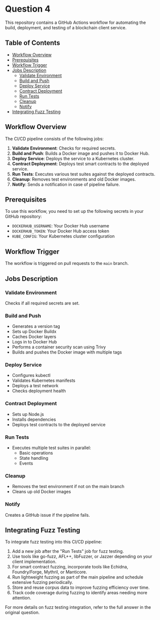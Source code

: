 # Question 4 

This repository contains a GitHub Actions workflow for automating the build, deployment, and testing of a blockchain client service.

## Table of Contents
- [Workflow Overview](#workflow-overview)
- [Prerequisites](#prerequisites)
- [Workflow Trigger](#workflow-trigger)
- [Jobs Description](#jobs-description)
  - [Validate Environment](#validate-environment)
  - [Build and Push](#build-and-push)
  - [Deploy Service](#deploy-service)
  - [Contract Deployment](#contract-deployment)
  - [Run Tests](#run-tests)
  - [Cleanup](#cleanup)
  - [Notify](#notify)
- [Integrating Fuzz Testing](#integrating-fuzz-testing)

## Workflow Overview

The CI/CD pipeline consists of the following jobs:

1. **Validate Environment**: Checks for required secrets.
2. **Build and Push**: Builds a Docker image and pushes it to Docker Hub.
3. **Deploy Service**: Deploys the service to a Kubernetes cluster.
4. **Contract Deployment**: Deploys test smart contracts to the deployed service.
5. **Run Tests**: Executes various test suites against the deployed contracts.
6. **Cleanup**: Removes test environments and old Docker images.
7. **Notify**: Sends a notification in case of pipeline failure.

## Prerequisites

To use this workflow, you need to set up the following secrets in your GitHub repository:

- `DOCKERHUB_USERNAME`: Your Docker Hub username
- `DOCKERHUB_TOKEN`: Your Docker Hub access token
- `KUBE_CONFIG`: Your Kubernetes cluster configuration

## Workflow Trigger

The workflow is triggered on pull requests to the `main` branch.

## Jobs Description

### Validate Environment

Checks if all required secrets are set.

### Build and Push

- Generates a version tag
- Sets up Docker Buildx
- Caches Docker layers
- Logs in to Docker Hub
- Performs a container security scan using Trivy
- Builds and pushes the Docker image with multiple tags

### Deploy Service

- Configures kubectl
- Validates Kubernetes manifests
- Deploys a test network
- Checks deployment health

### Contract Deployment

- Sets up Node.js
- Installs dependencies
- Deploys test contracts to the deployed service

### Run Tests

- Executes multiple test suites in parallel:
  - Basic operations
  - State handling
  - Events

### Cleanup

- Removes the test environment if not on the main branch
- Cleans up old Docker images

### Notify

Creates a GitHub issue if the pipeline fails.

## Integrating Fuzz Testing

To integrate fuzz testing into this CI/CD pipeline:

1. Add a new job after the "Run Tests" job for fuzz testing.
2. Use tools like go-fuzz, AFL++, libFuzzer, or Jazzer depending on your client implementation.
3. For smart contract fuzzing, incorporate tools like Echidna, Foundry/Forge, Mythril, or Manticore.
4. Run lightweight fuzzing as part of the main pipeline and schedule extensive fuzzing periodically.
5. Store and reuse corpus data to improve fuzzing efficiency over time.
6. Track code coverage during fuzzing to identify areas needing more attention.

For more details on fuzz testing integration, refer to the full answer in the original question.
